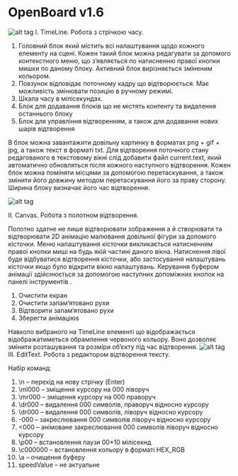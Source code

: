 # OpenBoard v1.6
![alt tag](https://raw.githubusercontent.com/ITAAcademy/OpenBoard/develop/ReadMe/1.png)
I.	TimeLine. Робота з стрічкою часу.
 

1.	Головний блок який містить всі налаштування щодо кожного елементу на сцені. Кожен такий блок можна редагувати за допомого контекстного меню, що з’являється по натисненню правої кнопки мишки по даному блоку. Активний блок вирізняється зміненим кольором.
2.	Повзунок відповідає поточному кадру що відтворюється. Має можливість змінювати позицію в ручному режимі.
3.	Шкала часу в мілісекундах.
4.	Блок для додавання блоків що не містять контенту та видалення останнього блоку
5.	Блок для управління відтворенням, а також для додавання нових шарів відтворення

В блок можна завантажити довільну картинку в форматах png + gif + jpg, а також текст в форматі txt. Для відтворення поточного стану редагованого в текстовому вікні слід добавити файл current.text, який автоматично обновляться після кожного наступного відтворення.
Кожен блок можна поміняти місцями за допомогою перетаскування, а також змінити його довжину методом перетаскування його за праву сторону. Ширина блоку визначає його час відтворення.

![alt tag](https://raw.githubusercontent.com/ITAAcademy/OpenBoard/develop/ReadMe/2.png)

II.	Canvas. Робота з полотном відтворення.

 


Полотно здатне не лише відтворювати зображення а й створювати та відтворювати 2D анімацію малювання довільної фігури за допомого кісточки. Меню налаштування кісточки викликається натисненням правої кнопки миші на будь якій частині даного вікна. Натиснення лівої буде відбуватися відтворення кісточки, або застосування налаштувань кісточки якщо було відкрити вікно налаштувань.
Керування буфером  анімації здійснюється за допомогою наступних допоміжних кнопок на панелі інструментів .

 

1.	Очистити екран
2.	Очистити запам’ятовано рухи
3.	Відтворити запам’ятовано рухи
4.	Зберегти анімаціюs

Навколо вибраного на TimeLine елементі що відображається відображатиметься  обрамлення червоного кольору. Воно дозволяє змінити розташування та розміри об’єкту під час відтворення.
![alt tag](https://raw.githubusercontent.com/ITAAcademy/OpenBoard/develop/ReadMe/3.png)
III.	EditText. Робота з редактором відтворення тексту.

Набір команд: 
1.	\n – перехід на нову стрічку (Enter)
2.	\ml000 – зміщення курсору на 000 ліворуч
3.	\mr000 – зміщення курсору на 000 праворуч
4.	\dr000 – видалення 000 символів, праворуч відносно курсору
5.	\dr000 – видалення 000 символів, ліворуч відносно курсору
6.	\-000 – закреслювання 000 символів ліворуч відносно курсору
7.	\<000 – анімоване закреслювання 000 символів ліворуч відносно курсору
8.	\p00  – встановлення паузи 00*10 мілісекнд
9.	\с000000 – встановлення кольору в форматі HEX_RGB
10.	\a – очищення буферу
11.	speedValue – не актуальне

